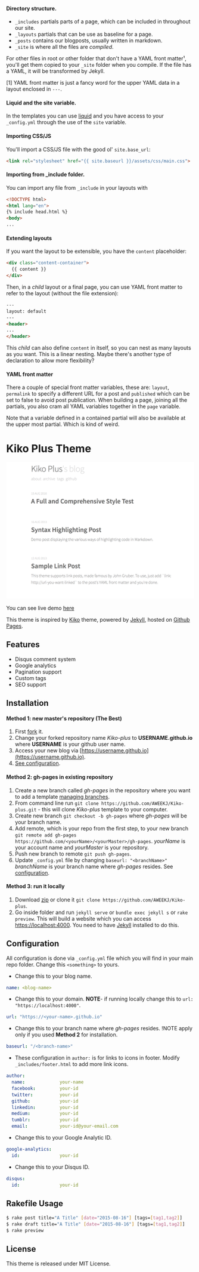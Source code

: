#### Directory structure.

- `_includes` partials parts of a page,
which can be included in throughout our
site.
- `_layouts` partials that can be use as
baseline for a page.
- `_posts` contains our blogposts, usually
written in markdown.
- `_site` is where all the files are
*compiled*.

For other files in root or other folder
that don't have a YAML front matter¹,
you'll get them copied to your `_site`
folder when you compile. If the file has a
YAML, it will be transformed by Jekyll.

[1] YAML front matter is just a fancy word
for the upper YAML data in a layout enclosed
in `---`.

#### Liquid and the site variable.
In the templates you can use
[liquid](https://shopify.github.io/liquid/)
and you have access to your `_config.yml`
through the use of the `site` variable.

#### Importing CSS/JS
You'll import a CSS/JS file with the good ol'
`site.base_url`:

```html
<link rel="stylesheet" href="{{ site.baseurl }}/assets/css/main.css">
```

#### Importing from \_include folder.
You can import any file from `_include` in
your layouts with

```html
<!DOCTYPE html>
<html lang="en">
{% include head.html %}
<body>
...
```

#### Extending layouts
If you want the layout to be extensible, you
have the `content` placeholder:

```html
<div class="content-container">
  {{ content }}
</div>
```

Then, in a *child* layout or a final page, you
can use YAML front matter to refer to the
layout (without the file extension):

```html
---
layout: default
---
<header>
...
</header>
```

This *child* can also define `content` in
itself, so you can nest as many layouts as
you want. This is a linear nesting. Maybe
there's another type of declaration to allow
more flexibility?

#### YAML front matter
There a couple of special front matter
variables, these are: `layout`, `permalink`
to specify a different URL for a post and
`published` which can be set to false to
avoid post publication.
When building a page, joining all the
partials, you also cram all YAML variables
together in the `page` variable.

Note that a variable defined in a contained
partial will also be available at the upper
most partial. Which is kind of weird.

# Kiko Plus Theme

![image](/images/image.png)

You can see live demo [here](https://aweekj.github.io/Kiko-plus)

This theme is inspired by [Kiko](http://github.com/gfjaru/Kiko) theme, powered by [Jekyll](http://jekyllrb.com), hosted on [Github Pages](https://pages.github.com).

## Features

- Disqus comment system
- Google analytics
- Pagination support
- Custom tags
- SEO support


## Installation

#### Method 1: new master's repository (The Best)

1. First [fork](https://github.com/AWEEKJ/Kiko-plus/fork) it.
2. Change your forked repository name _Kiko-plus_ to __USERNAME.github.io__ where
   __USERNAME__ is your github user name.
3. Access your new blog via [https://username.github.io](https://username.github.io).
4. [See configuration](#configuration).

#### Method 2: gh-pages in existing repository

1. Create a new branch called _gh-pages_ in the repository where you want to add a template [managing branches](https://help.github.com/articles/creating-and-deleting-branches-within-your-repository/).
2. From command line run `git clone https://github.com/AWEEKJ/Kiko-plus.git` - this will clone _Kiko-plus_ template to your computer.
3. Create new branch `git checkout -b gh-pages` where _gh-pages_ will be your branch name.
4. Add remote, which is your repo from the first step, to your new branch `git remote add gh-pages https://github.com/<yourName>/<yourMaster>/gh-pages`. _yourName_ is your account name and _yourMaster_ is your repository.
5. Push new branch to remote `git push gh-pages`.
6. Update `_config.yml` file by changing `baseurl: "<branchName>"` _branchName_ is your branch name where _gh-pages_ resides. See [configuration](#configuration).

#### Method 3: run it locally

1. Download [zip](https://github.com/AWEEKJ/Kiko-plus/archive/master.zip) or clone it `git clone https://github.com/AWEEKJ/Kiko-plus`.
2. Go inside folder and run `jekyll serve` or `bundle exec jekyll s` or `rake preview`. This will build a website which you can access [https://localhost:4000](https://localhost:4000). You need to have [Jekyll](https://jekyllrb.com/docs/installation/) installed to do this.


## Configuration

All configuration is done via `_config.yml` file which you will find in your main repo folder. Change this `<something>` to yours.

- Change this to your blog name.

```yml
name: <blog-name>
```

- Change this to your domain. **NOTE**- if running locally change this to `url: "https://localhost:4000"`.

```yml
url: "https://<your-name>.github.io"
```

- Change this to your branch name where _gh-pages_ resides. !NOTE apply only if you used __Method 2__ for installation.

```yml
baseurl: "/<branch-name>"
```

- These configuration in `author:` is for links to icons in footer. Modify `_includes/footer.html` to add more link icons.

```yml
author:
  name:             your-name
  facebook:         your-id
  twitter:          your-id
  github:           your-id
  linkedin:         your-id
  medium:           your-id
  tumblr:           your-id
  email:            your-id@your-email.com
```

- Change this to your Google Analytic ID.

```yml
google-analytics:
  id:               your-id
```

- Change this to your Disqus ID.

```yml
disqus:
  id:               your-id
```

## Rakefile Usage

```bash
$ rake post title="A Title" [date="2015-08-16"] [tags=[tag1,tag2]]
$ rake draft title="A Title" [date="2015-08-16"] [tags=[tag1,tag2]]
$ rake preview
```

## License

This theme is released under MIT License.
